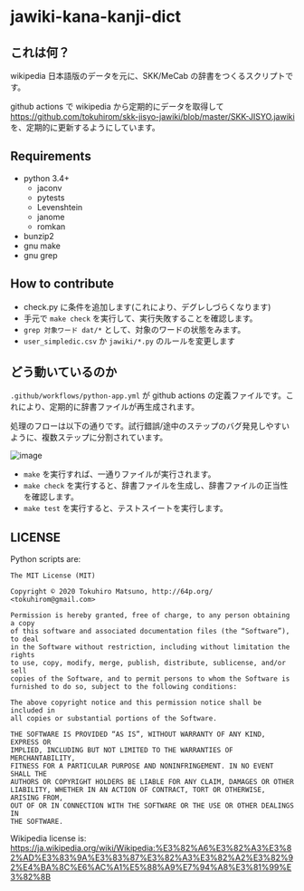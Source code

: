 # jawiki-kana-kanji-dict

## これは何？

wikipedia 日本語版のデータを元に、SKK/MeCab の辞書をつくるスクリプトです。

github actions で wikipedia から定期的にデータを取得して https://github.com/tokuhirom/skk-jisyo-jawiki/blob/master/SKK-JISYO.jawiki を、定期的に更新するようにしています。

## Requirements

 * python 3.4+
    * jaconv
    * pytests
    * Levenshtein
    * janome
    * romkan
 * bunzip2
 * gnu make
 * gnu grep

## How to contribute

 * check.py に条件を追加します(これにより、デグレしづらくなります)
 * 手元で `make check` を実行して、実行失敗することを確認します。
 * `grep 対象ワード dat/*` として、対象のワードの状態をみます。
 * `user_simpledic.csv` か `jawiki/*.py` のルールを変更します

## どう動いているのか

`.github/workflows/python-app.yml` が github actions の定義ファイルです。これにより、定期的に辞書ファイルが再生成されます。

処理のフローは以下の通りです。試行錯誤/途中のステップのバグ発見しやすいように、複数ステップに分割されています。


![image](https://user-images.githubusercontent.com/21084/91639588-abdfa500-ea52-11ea-879e-dfb364627c4d.png)

 * `make` を実行すれば、一通りファイルが実行されます。
 * `make check` を実行すると、辞書ファイルを生成し、辞書ファイルの正当性を確認します。
 * `make test` を実行すると、テストスイートを実行します。

## LICENSE

Python scripts are:

    The MIT License (MIT)

    Copyright © 2020 Tokuhiro Matsuno, http://64p.org/ <tokuhirom@gmail.com>

    Permission is hereby granted, free of charge, to any person obtaining a copy
    of this software and associated documentation files (the “Software”), to deal
    in the Software without restriction, including without limitation the rights
    to use, copy, modify, merge, publish, distribute, sublicense, and/or sell
    copies of the Software, and to permit persons to whom the Software is
    furnished to do so, subject to the following conditions:

    The above copyright notice and this permission notice shall be included in
    all copies or substantial portions of the Software.

    THE SOFTWARE IS PROVIDED “AS IS”, WITHOUT WARRANTY OF ANY KIND, EXPRESS OR
    IMPLIED, INCLUDING BUT NOT LIMITED TO THE WARRANTIES OF MERCHANTABILITY,
    FITNESS FOR A PARTICULAR PURPOSE AND NONINFRINGEMENT. IN NO EVENT SHALL THE
    AUTHORS OR COPYRIGHT HOLDERS BE LIABLE FOR ANY CLAIM, DAMAGES OR OTHER
    LIABILITY, WHETHER IN AN ACTION OF CONTRACT, TORT OR OTHERWISE, ARISING FROM,
    OUT OF OR IN CONNECTION WITH THE SOFTWARE OR THE USE OR OTHER DEALINGS IN
    THE SOFTWARE.

Wikipedia license is: https://ja.wikipedia.org/wiki/Wikipedia:%E3%82%A6%E3%82%A3%E3%82%AD%E3%83%9A%E3%83%87%E3%82%A3%E3%82%A2%E3%82%92%E4%BA%8C%E6%AC%A1%E5%88%A9%E7%94%A8%E3%81%99%E3%82%8B
